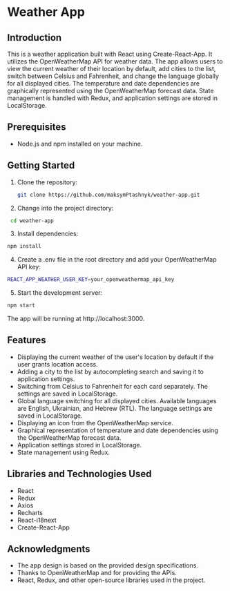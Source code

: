 # Weather App

## Introduction
This is a weather application built with React using Create-React-App. It utilizes the OpenWeatherMap API for weather data. The app allows users to view the current weather of their location by default, add cities to the list, switch between Celsius and Fahrenheit, and change the language globally for all displayed cities. The temperature and date dependencies are graphically represented using the OpenWeatherMap forecast data. State management is handled with Redux, and application settings are stored in LocalStorage.

## Prerequisites
- Node.js and npm installed on your machine.

## Getting Started
1. Clone the repository:
   ```bash
   git clone https://github.com/maksymPtashnyk/weather-app.git
   ```
2. Change into the project directory:
  ```bash
   cd weather-app
  ```
3. Install dependencies:
  ```bash
  npm install
  ```
4. Create a .env file in the root directory and add your OpenWeatherMap API key:
  ```bash
  REACT_APP_WEATHER_USER_KEY=your_openweathermap_api_key
  ```
5. Start the development server:
  ```bash
  npm start
  ```
  The app will be running at http://localhost:3000.

## Features

- Displaying the current weather of the user's location by default if the user grants location access.
- Adding a city to the list by autocompleting search and saving it to application settings.
- Switching from Celsius to Fahrenheit for each card separately. The settings are saved in LocalStorage.
- Global language switching for all displayed cities. Available languages are English, Ukrainian, and Hebrew (RTL). The language settings are saved in LocalStorage.
- Displaying an icon from the OpenWeatherMap service.
- Graphical representation of temperature and date dependencies using the OpenWeatherMap forecast data.
- Application settings stored in LocalStorage.
- State management using Redux.

## Libraries and Technologies Used

- React
- Redux
- Axios
- Recharts
- React-i18next
- Create-React-App

## Acknowledgments

- The app design is based on the provided design specifications.
- Thanks to OpenWeatherMap and for providing the APIs.
- React, Redux, and other open-source libraries used in the project.
